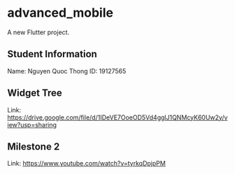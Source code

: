 # advanced_mobile

A new Flutter project.

## Student Information

Name: Nguyen Quoc Thong
ID: 19127565

## Widget Tree

Link: https://drive.google.com/file/d/1IDeVE7OoeOD5Vd4gglJ1QNMcyK60Uw2y/view?usp=sharing

## Milestone 2

Link: https://www.youtube.com/watch?v=tyrkqDpjpPM
